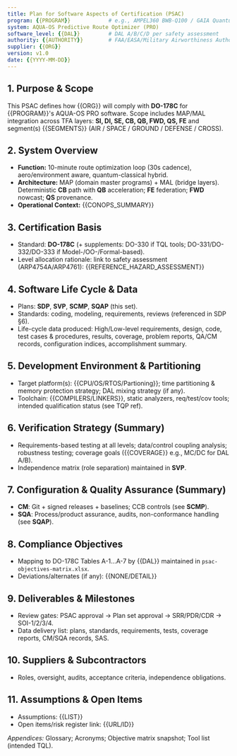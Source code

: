 ```yaml
---
title: Plan for Software Aspects of Certification (PSAC)
program: {{PROGRAM}}            # e.g., AMPEL360 BWB-Q100 / GAIA Quantum SAT / Robbbo-t
system: AQUA-OS Predictive Route Optimizer (PRO)
software_level: {{DAL}}         # DAL A/B/C/D per safety assessment
authority: {{AUTHORITY}}        # FAA/EASA/Military Airworthiness Authority
supplier: {{ORG}}
version: v1.0
date: {{YYYY-MM-DD}}
---
```


## 1. Purpose & Scope
This PSAC defines how {{ORG}} will comply with **DO-178C** for {{PROGRAM}}'s AQUA-OS PRO software.
Scope includes MAP/MAL integration across TFA layers: **SI, DI, SE, CB, QB, FWD, QS, FE** and segment(s) {{SEGMENTS}} (AIR / SPACE / GROUND / DEFENSE / CROSS).

## 2. System Overview
- **Function:** 10-minute route optimization loop (30s cadence), aero/environment aware, quantum-classical hybrid.
- **Architecture:** MAP (domain master programs) + MAL (bridge layers). Deterministic **CB** path with **QB** acceleration; **FE** federation; **FWD** nowcast; **QS** provenance.
- **Operational Context:** {{CONOPS_SUMMARY}}

## 3. Certification Basis
- Standard: **DO-178C** (+ supplements: DO-330 if TQL tools; DO-331/DO-332/DO-333 if Model-/OO-/Formal-based).
- Level allocation rationale: link to safety assessment (ARP4754A/ARP4761): {{REFERENCE_HAZARD_ASSESSMENT}}

## 4. Software Life Cycle & Data
- Plans: **SDP**, **SVP**, **SCMP**, **SQAP** (this set).
- Standards: coding, modeling, requirements, reviews (referenced in SDP §6).
- Life-cycle data produced: High/Low-level requirements, design, code, test cases & procedures, results, coverage, problem reports, QA/CM records, configuration indices, accomplishment summary.

## 5. Development Environment & Partitioning
- Target platform(s): {{CPU/OS/RTOS/Partioning}}; time partitioning & memory protection strategy; DAL mixing strategy (if any).
- Toolchain: {{COMPILERS/LINKERS}}, static analyzers, req/test/cov tools; intended qualification status (see TQP ref).

## 6. Verification Strategy (Summary)
- Requirements-based testing at all levels; data/control coupling analysis; robustness testing; coverage goals ({{COVERAGE}} e.g., MC/DC for DAL A/B).
- Independence matrix (role separation) maintained in **SVP**.

## 7. Configuration & Quality Assurance (Summary)
- **CM**: Git + signed releases + baselines; CCB controls (see **SCMP**).
- **SQA**: Process/product assurance, audits, non-conformance handling (see **SQAP**).

## 8. Compliance Objectives
- Mapping to DO-178C Tables A-1…A-7 by {{DAL}} maintained in `psac-objectives-matrix.xlsx`.
- Deviations/alternates (if any): {{NONE/DETAIL}}

## 9. Deliverables & Milestones
- Review gates: PSAC approval → Plan set approval → SRR/PDR/CDR → SOI-1/2/3/4.
- Data delivery list: plans, standards, requirements, tests, coverage reports, CM/SQA records, SAS.

## 10. Suppliers & Subcontractors
- Roles, oversight, audits, acceptance criteria, independence obligations.

## 11. Assumptions & Open Items
- Assumptions: {{LIST}}
- Open items/risk register link: {{URL/ID}}

*Appendices:* Glossary; Acronyms; Objective matrix snapshot; Tool list (intended TQL).